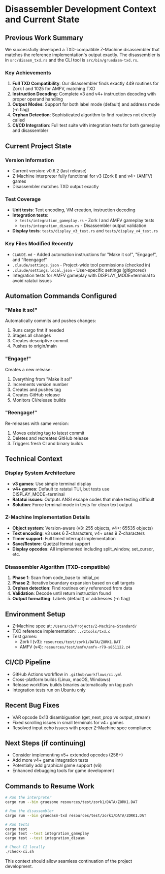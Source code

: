# Disassembler Development Context and Current State

## Previous Work Summary
We successfully developed a TXD-compatible Z-Machine disassembler that matches the reference implementation's output exactly. The disassembler is in `src/disasm_txd.rs` and the CLI tool is `src/bin/gruedasm-txd.rs`.

### Key Achievements
1. **Full TXD Compatibility**: Our disassembler finds exactly 449 routines for Zork I and 1025 for AMFV, matching TXD
2. **Instruction Decoding**: Complete v3 and v4+ instruction decoding with proper operand handling
3. **Output Modes**: Support for both label mode (default) and address mode (-n flag)
4. **Orphan Detection**: Sophisticated algorithm to find routines not directly called
5. **CI/CD Integration**: Full test suite with integration tests for both gameplay and disassembler

## Current Project State

### Version Information
- Current version: v0.6.2 (last release)
- Z-Machine interpreter fully functional for v3 (Zork I) and v4+ (AMFV) games
- Disassembler matches TXD output exactly

### Test Coverage
- **Unit tests**: Text encoding, VM creation, instruction decoding
- **Integration tests**: 
  - `tests/integration_gameplay.rs` - Zork I and AMFV gameplay tests
  - `tests/integration_disasm.rs` - Disassembler output validation
- **Display tests**: `tests/display_v3_test.rs` and `tests/display_v4_test.rs`

### Key Files Modified Recently
- `CLAUDE.md` - Added automation instructions for "Make it so!", "Engage!", and "Reengage!"
- `.claude/settings.json` - Project-wide tool permissions (checked in)
- `.claude/settings.local.json` - User-specific settings (gitignored)
- Integration tests for AMFV gameplay with DISPLAY_MODE=terminal to avoid ratatui issues

## Automation Commands Configured

### "Make it so!"
Automatically commits and pushes changes:
1. Runs cargo fmt if needed
2. Stages all changes
3. Creates descriptive commit
4. Pushes to origin/main

### "Engage!"
Creates a new release:
1. Everything from "Make it so!"
2. Increments version number
3. Creates and pushes tag
4. Creates GitHub release
5. Monitors CI/release builds

### "Reengage!"
Re-releases with same version:
1. Moves existing tag to latest commit
2. Deletes and recreates GitHub release
3. Triggers fresh CI and binary builds

## Technical Context

### Display System Architecture
- **v3 games**: Use simple terminal display
- **v4+ games**: Default to ratatui TUI, but tests use DISPLAY_MODE=terminal
- **Ratatui issues**: Outputs ANSI escape codes that make testing difficult
- **Solution**: Force terminal mode in tests for clean text output

### Z-Machine Implementation Details
- **Object system**: Version-aware (v3: 255 objects, v4+: 65535 objects)
- **Text encoding**: v3 uses 6 Z-characters, v4+ uses 9 Z-characters
- **Timer support**: Full timed interrupt implementation
- **Save/Restore**: Quetzal format support
- **Display opcodes**: All implemented including split_window, set_cursor, etc.

### Disassembler Algorithm (TXD-compatible)
1. **Phase 1**: Scan from code_base to initial_pc
2. **Phase 2**: Iterative boundary expansion based on call targets
3. **Orphan detection**: Find routines only referenced from data
4. **Validation**: Decode until return instruction found
5. **Output formatting**: Labels (default) or addresses (-n flag)

## Environment Setup
- Z-Machine spec at: `/Users/cb/Projects/Z-Machine-Standard/`
- TXD reference implementation: `../ztools/txd.c`
- Test games:
  - Zork I (v3): `resources/test/zork1/DATA/ZORK1.DAT`
  - AMFV (v4): `resources/test/amfv/amfv-r79-s851122.z4`

## CI/CD Pipeline
- GitHub Actions workflow in `.github/workflows/ci.yml`
- Cross-platform builds (Linux, macOS, Windows)
- Release workflow builds binaries automatically on tag push
- Integration tests run on Ubuntu only

## Recent Bug Fixes
- VAR opcode 0x13 disambiguation (get_next_prop vs output_stream)
- Fixed scrolling issues in small terminals for v4+ games
- Resolved input echo issues with proper Z-Machine spec compliance

## Next Steps (if continuing)
- Consider implementing v5+ extended opcodes (256+)
- Add more v4+ game integration tests
- Potentially add graphical game support (v6)
- Enhanced debugging tools for game development

## Commands to Resume Work
```bash
# Run the interpreter
cargo run --bin gruesome resources/test/zork1/DATA/ZORK1.DAT

# Run the disassembler
cargo run --bin gruedasm-txd resources/test/zork1/DATA/ZORK1.DAT

# Run tests
cargo test
cargo test --test integration_gameplay
cargo test --test integration_disasm

# Check CI locally
./check-ci.sh
```

This context should allow seamless continuation of the project development.